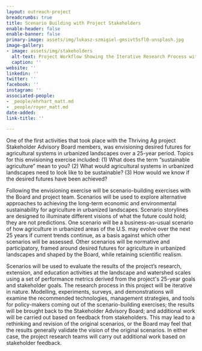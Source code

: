 ```yaml
---
layout: outreach-project
breadcrumbs: true
title: Scenario Building with Project Stakeholders
enable-header: false
enable-banner: false
primary-image: assets/img/lukasz-szmigiel-gmsivt5sfl0-unsplash.jpg
image-gallery:
- image: assets/img/stakeholders
  alt-text: Project Workflow Showing the Iterative Research Process with Stakeholders
  caption: ''
website: ''
linkedin: ''
twitter: ''
facebook: ''
instagram: ''
associated-people:
- _people/ehrhart_matt.md
- _people/royer_matt.md
date-added: 
link-title: ''

---
```

One of the first activities that took place with the Thriving Ag project Stakeholder Advisory Board members, was envisioning desired futures for agricultural systems in urbanized landscapes over a 25-year period. Topics for this envisioning exercise included: (1) What does the term “sustainable agriculture” mean to you? (2) What would agricultural systems in urbanized landscapes need to look like to be sustainable? (3) How would we know if the desired futures have been achieved?

Following the envisioning exercise will be scenario-building exercises with the Board and project team. Scenarios will be used to explore alternative approaches to achieving the long-term economic and environmental sustainability for agriculture in urbanized landscapes. Scenario storylines are designed to illuminate different visions of what the future could hold; they are not predictions. One scenario will be a business-as-usual scenario of how agriculture in urbanized areas of the U.S. may evolve over the next 25 years if current trends continue, as a basis against which other scenarios will be assessed. Other scenarios will be normative and participatory, framed around desired futures for agriculture in urbanized landscapes and shaped by the Board, while retaining scientific realism.

Scenarios will be used to evaluate the results of the project’s research, extension, and education activities at the landscape and watershed scales using a set of performance metrics derived from the project's 25-year goals and stakeholder goals. The research process in this project will be iterative in nature. Modelling, experiments, surveys, and demonstrations will examine the recommended technologies, management strategies, and tools for policy-makers coming out of the scenario-building exercises; the results will be brought back to the Stakeholder Advisory Board; and additional work will be carried out based on feedback from stakeholders. This may lead to a rethinking and revision of the original scenarios, or the Board may feel that the results generally validate the vision of the original scenarios. In either case, the project research teams will carry out additional work based on stakeholder feedback.